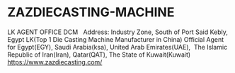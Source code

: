 # ZAZDIECASTING-MACHINE
LK AGENT OFFICE DCM    Address: Industry Zone, South of Port Said Kebly, Egypt  LK(Top 1 Die Casting Machine Manufacturer in China) Official Agent for Egypt(EGY), Saudi Arabia(ksa), United Arab Emirates(UAE),  The Islamic Republic of   Iran(Iran), Qatar(QAT), The State of Kuwait(Kuwait)  https://www.zazdiecasting.com/
